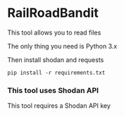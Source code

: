 # RailRoadBandit

This tool allows you to read files 

The only thing you need is Python 3.x

Then install shodan and requests

```pip install -r requirements.txt```

### This tool uses Shodan API 

This tool requires a Shodan API key

